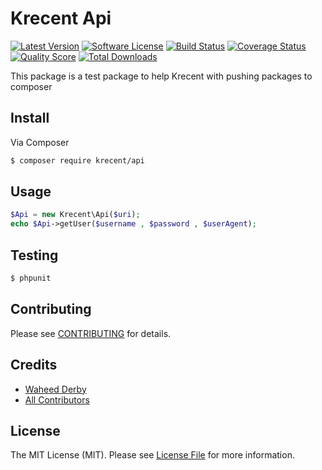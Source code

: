 # Krecent Api

[![Latest Version](https://img.shields.io/github/release/thephpleague/skeleton.svg?style=flat-square)](https://github.com/krecent/api/releases)
[![Software License](https://img.shields.io/badge/license-MIT-brightgreen.svg?style=flat-square)](LICENSE.md)
[![Build Status](https://img.shields.io/travis/thephpleague/skeleton/master.svg?style=flat-square)](https://travis-ci.org/thephpleague/skeleton)
[![Coverage Status](https://img.shields.io/scrutinizer/coverage/g/thephpleague/skeleton.svg?style=flat-square)](https://scrutinizer-ci.com/g/thephpleague/skeleton/code-structure)
[![Quality Score](https://img.shields.io/scrutinizer/g/thephpleague/skeleton.svg?style=flat-square)](https://scrutinizer-ci.com/g/thephpleague/skeleton)
[![Total Downloads](https://img.shields.io/packagist/dt/league/skeleton.svg?style=flat-square)](https://packagist.org/packages/krecent/api)


This package is a test package to help Krecent with pushing packages to composer

## Install

Via Composer

``` bash
$ composer require krecent/api
```

## Usage

``` php
$Api = new Krecent\Api($uri);
echo $Api->getUser($username , $password , $userAgent);
```

## Testing

``` bash
$ phpunit
```

## Contributing

Please see [CONTRIBUTING](https://github.com/krecent/api/blob/master/CONTRIBUTING.md) for details.

## Credits

- [Waheed Derby](https://github.com/wadederby)
- [All Contributors](https://github.com/krecent/api/contributors)

## License

The MIT License (MIT). Please see [License File](LICENSE.md) for more information.
